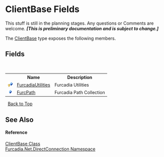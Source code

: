 # ClientBase Fields
This stuff is still in the planning stages. Any questions or Comments are welcome. _**\[This is preliminary documentation and is subject to change.\]**_

The <a href="T_Furcadia_Net_DirectConnection_ClientBase">ClientBase</a> type exposes the following members.


## Fields
&nbsp;<table><tr><th></th><th>Name</th><th>Description</th></tr><tr><td>![Protected field](media/protfield.gif "Protected field")</td><td><a href="F_Furcadia_Net_DirectConnection_ClientBase_FurcadiaUtilities">FurcadiaUtilities</a></td><td>
Furcadia Utilities</td></tr><tr><td>![Public field](media/pubfield.gif "Public field")</td><td><a href="F_Furcadia_Net_DirectConnection_ClientBase_FurcPath">FurcPath</a></td><td>
Furcadia Path Collection</td></tr></table>&nbsp;
<a href="#clientbase-fields">Back to Top</a>

## See Also


#### Reference
<a href="T_Furcadia_Net_DirectConnection_ClientBase">ClientBase Class</a><br /><a href="N_Furcadia_Net_DirectConnection">Furcadia.Net.DirectConnection Namespace</a><br />